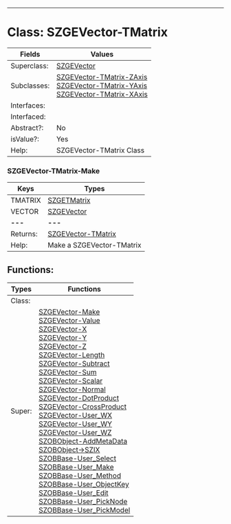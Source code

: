 ---------

# Class:	SZGEVector-TMatrix

| Fields | Values |
| --------- | --------- |
| Superclass: | [SZGEVector](SZGEVector.html) |
| Subclasses: | [SZGEVector-TMatrix-ZAxis](SZGEVector-TMatrix-ZAxis.html) <br> [SZGEVector-TMatrix-YAxis](SZGEVector-TMatrix-YAxis.html) <br> [SZGEVector-TMatrix-XAxis](SZGEVector-TMatrix-XAxis.html) |
| Interfaces: |  |
| Interfaced: |  |
| Abstract?: | No |
| isValue?: | Yes |
| Help: | SZGEVector-TMatrix Class |

### SZGEVector-TMatrix-Make

| Keys | Types |
| --------- | --------- |
| TMATRIX | [SZGETMatrix](SZGETMatrix.html) |
| VECTOR | [SZGEVector](SZGEVector.html) |
| **---** | **---** |
| Returns: | [SZGEVector-TMatrix](SZGEVector-TMatrix.html) |
| Help: | Make a SZGEVector-TMatrix |


## Functions:

| Types | Functions |
| --------- | --------- |
| Class: |  |
| Super: | [SZGEVector-Make](SZGEVector.html) <br> [SZGEVector-Value](SZGEVector.html) <br> [SZGEVector-X](SZGEVector.html) <br> [SZGEVector-Y](SZGEVector.html) <br> [SZGEVector-Z](SZGEVector.html) <br> [SZGEVector-Length](SZGEVector.html) <br> [SZGEVector-Subtract](SZGEVector.html) <br> [SZGEVector-Sum](SZGEVector.html) <br> [SZGEVector-Scalar](SZGEVector.html) <br> [SZGEVector-Normal](SZGEVector.html) <br> [SZGEVector-DotProduct](SZGEVector.html) <br> [SZGEVector-CrossProduct](SZGEVector.html) <br> [SZGEVector-User_WX](SZGEVector.html) <br> [SZGEVector-User_WY](SZGEVector.html) <br> [SZGEVector-User_WZ](SZGEVector.html) <br> [SZOBObject-AddMetaData](SZOBObject.html) <br> [SZOBObject->SZIX](SZOBObject.html) <br> [SZOBBase-User_Select](SZOBBase.html) <br> [SZOBBase-User_Make](SZOBBase.html) <br> [SZOBBase-User_Method](SZOBBase.html) <br> [SZOBBase-User_ObjectKey](SZOBBase.html) <br> [SZOBBase-User_Edit](SZOBBase.html) <br> [SZOBBase-User_PickNode](SZOBBase.html) <br> [SZOBBase-User_PickModel](SZOBBase.html) |


